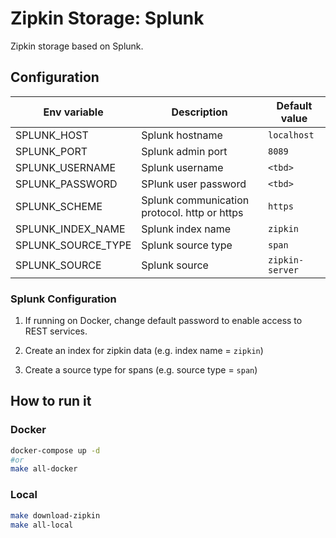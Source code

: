 # Zipkin Storage: Splunk

Zipkin storage based on Splunk.

## Configuration

| Env variable | Description | Default value |
|--------------|-------------|---------------|
| SPLUNK_HOST | Splunk hostname | `localhost` |
| SPLUNK_PORT | Splunk admin port | `8089` |
| SPLUNK_USERNAME | Splunk username | `<tbd>` |
| SPLUNK_PASSWORD | SPlunk user password | `<tbd>` |
| SPLUNK_SCHEME | Splunk communication protocol. http or https | `https` |
| SPLUNK_INDEX_NAME | Splunk index name | `zipkin` |
| SPLUNK_SOURCE_TYPE | Splunk source type | `span` |
| SPLUNK_SOURCE | Splunk source | `zipkin-server` |

### Splunk Configuration

1. If running on Docker, change default password to enable access to REST services.

2. Create an index for zipkin data (e.g. index name = `zipkin`)

3. Create a source type for spans (e.g. source type = `span`)

## How to run it

### Docker

```bash
docker-compose up -d
#or
make all-docker
```

### Local

```bash
make download-zipkin
make all-local
```